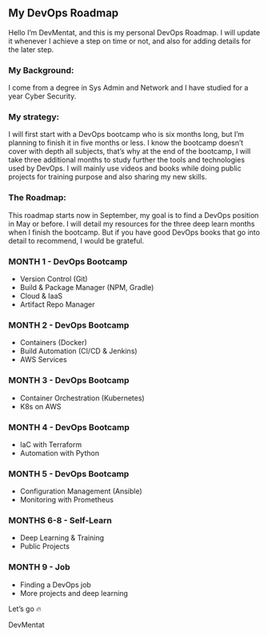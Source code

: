 ## My DevOps Roadmap

Hello I’m DevMentat, and this is my personal DevOps Roadmap.
I will update it whenever I achieve a step on time or not, and also for adding details for the later step.

### My Background:
I come from a degree in Sys Admin and Network and I have studied for a year Cyber Security.
### My strategy:
I will first start with a DevOps bootcamp who is six months long, but I’m planning to finish it in five months or less. I know the bootcamp doesn’t cover with depth all subjects, that’s why at the end of the bootcamp, I will take three additional months to study further the tools and technologies used by DevOps. I will mainly use videos and books while doing public projects for training purpose and also sharing my new skills.
### The Roadmap:
This roadmap starts now in September, my goal is to find a DevOps position in May or before.
I will detail my resources for the three deep learn months when I finish the bootcamp. But if you have good DevOps books that go into detail to recommend, I would be grateful.
### MONTH 1 - DevOps Bootcamp
- Version Control (Git)
- Build & Package Manager (NPM, Gradle)
- Cloud & IaaS
- Artifact Repo Manager
### MONTH 2 - DevOps Bootcamp
- Containers (Docker)
- Build Automation (CI/CD & Jenkins)
- AWS Services
### MONTH 3 - DevOps Bootcamp
- Container Orchestration (Kubernetes)
- K8s on AWS
### MONTH 4 - DevOps Bootcamp
- laC with Terraform
- Automation with Python
### MONTH 5 - DevOps Bootcamp
- Configuration Management (Ansible)
- Monitoring with Prometheus
### MONTHS 6-8 - Self-Learn
- Deep Learning & Training
- Public Projects
### MONTH 9 - Job
- Finding a DevOps job
- More projects and deep learning

Let’s go 🔥

DevMentat
